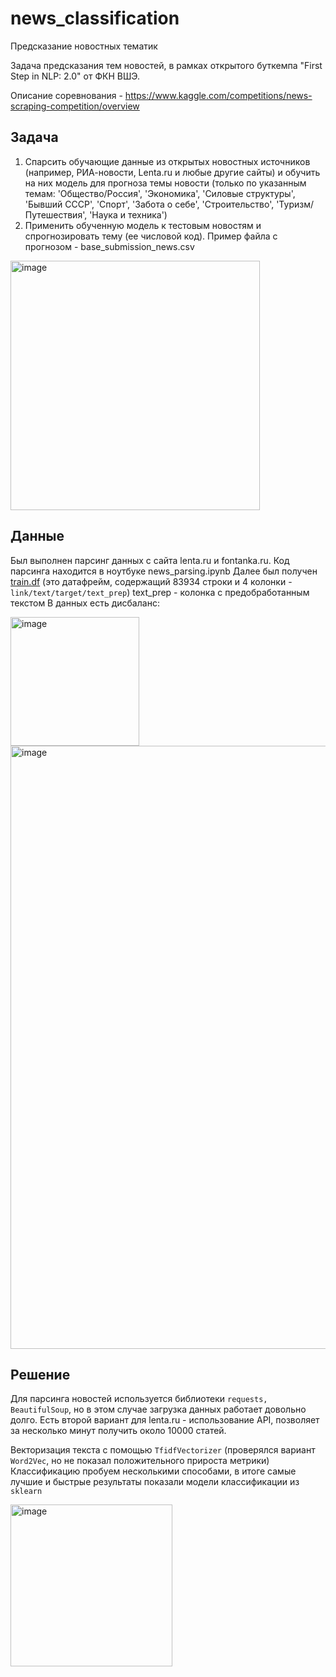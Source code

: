 # news_classification

Предсказание новостных тематик

Задача предсказания тем новостей, в рамках открытого буткемпа "First Step in NLP: 2.0" от ФКН ВШЭ.

Описание соревнования - https://www.kaggle.com/competitions/news-scraping-competition/overview

## Задача  

1. Спарсить обучающие данные из открытых новостных источников (например, РИА-новости, Lenta.ru и любые другие сайты) и обучить на них модель для прогноза темы новости (только по указанным темам: 'Общество/Россия', 'Экономика', 'Силовые структуры', 'Бывший СССР', 'Спорт', 'Забота о себе', 'Строительство', 'Туризм/Путешествия', 'Наука и техника')
2. Применить обученную модель к тестовым новостям и спрогнозировать тему (ее числовой код). Пример файла с прогнозом - base_submission_news.csv

 <img width="399" alt="image" src="https://github.com/lteplova/news_classification/assets/38242392/3fccc4a3-0c1c-4fb3-821e-4aca75befb9c">

 ## Данные 

Был выполнен парсинг данных с сайта lenta.ru и fontanka.ru.
Код парсинга находится в ноутбуке news_parsing.ipynb
Далее был получен [train.df](https://www.kaggle.com/datasets/luydmilateplova/lenta-f/settings) (это датафрейм, содержащий 83934 строки и 4 колонки - `link/text/target/text_prep`)
text_prep - колонка с предобработанным текстом
В данных есть дисбаланс:  

<img width="206" alt="image" src="https://github.com/lteplova/news_classification/assets/38242392/f9dc001c-53b8-40ed-88df-1adf35dd3c29">
<img width="965" alt="image" src="https://github.com/lteplova/news_classification/assets/38242392/6bc1b52e-9b0c-4ad3-9166-05c69fd3b5c5">

 ## Решение  

Для парсинга новостей используется библиотеки `requests, BeautifulSoup`, но в этом случае загрузка данных работает довольно долго. Есть второй вариант для  lenta.ru  - использование API, позволяет за несколько минут получить около 10000 статей.  

Векторизация текста с помощью `TfidfVectorizer` (проверялся вариант `Word2Vec`, но не показал положительного прироста метрики)
Классификацию пробуем несколькими способами, в итоге самые лучшие и быстрые результаты показали модели классификации из `sklearn`

 <img width="259" alt="image" src="https://github.com/lteplova/news_classification/assets/38242392/7cf40ca7-a34a-4ecd-9494-2c85db737e45">


